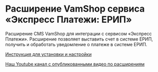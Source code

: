 ﻿# Расширение VamShop сервиса «Экспресс Платежи: ЕРИП»
Расширение CMS VamShop для интеграции с сервисом «Экспресс Платежи». Расширение позволяет выставить счет в системе ЕРИП, получить и обработать уведомление о платеже в системе ЕРИП.

<a href="https://express-pay.by/cms-extensions/vamshop#erip_instruction">Инструкция для установки и настройки</a>

  <a href="https://www.youtube.com/c/express-pay-by">Наш Youtube канал с опубликованными видео по расширениям</a>
